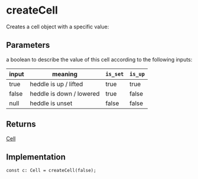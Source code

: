 # createCell
Creates a cell object with a specific value:





## Parameters
a boolean to describe the value of this cell according to the following inputs: 

| input  | meaning | `is_set` | `is_up` |
| ----------- | ----------- |----------|----------|
| true | heddle is up / lifted |true | true | 
| false | heddle is down / lowered|true| false | 
| null |heddle is unset| false | false |


## Returns
[Cell](cell)



## Implementation
```
const c: Cell = createCell(false);
```



